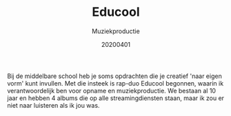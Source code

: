 ﻿---
{
  "title": "Educool",
  "subtitle": "Muziekproductie",
  "image": "https://leading-whisper-59df6e3f28.media.strapiapp.com/educool_26cc551ea6.png",
  "tags": [
    "muziek",
    "hobby"
  ],
  "links": [
    {
      "text": "Spotify",
      "href": "https://open.spotify.com/artist/5Ac67c0SMLpaQS5FZJeNsE"
    },
    {
      "text": "Apple Music",
      "href": "https://music.apple.com/us/artist/educool/1504887773"
    },
    {
      "text": "YouTube",
      "href": "https://www.youtube.com/channel/UCBWdRQ-eiJ4QzuoV1K_sy5Q"
    }
  ],
  "date": "20200401"
}
---

Bij de middelbare school heb je soms opdrachten die je creatief 'naar eigen vorm' kunt invullen.
Met die insteek is rap-duo Educool begonnen, waarin ik verantwoordelijk ben voor opname en muziekproductie.
We bestaan al 10 jaar en hebben 4 albums die op alle streamingdiensten staan, maar ik zou er niet naar luisteren als ik jou was.